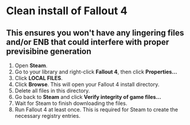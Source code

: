 # Clean install of Fallout 4

## This ensures you won't have any lingering files and/or ENB that could interfere with proper previsibine generation

<ol>
<li>Open <b>Steam</b>.</li>
<li>Go to your library and right-click <b>Fallout 4</b>, then click <b>Properties...</b></li>
<li>Click <b>LOCAL FILES</b>.</li>
<li>Click <b>Browse</b>. This will open your Fallout 4 install directory.</li>
<li>Delete all files in this directory.</li>
<li>Go back to <b>Steam</b> and click <b>Verify integrity of game files...</b></li>
<li>Wait for Steam to finish downloading the files.</li>
<li>Run Fallout 4 at least once. This is required for Steam to create the necessary registry entries.</li>
</ol>
